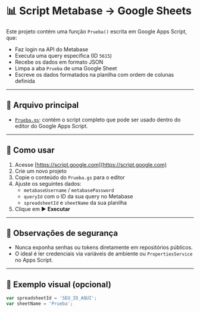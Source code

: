 # 📊 Script Metabase → Google Sheets

Este projeto contém uma função `Prueba()` escrita em Google Apps Script, que:

- Faz login na API do Metabase
- Executa uma query específica (ID `5615`)
- Recebe os dados em formato JSON
- Limpa a aba `Prueba` de uma Google Sheet
- Escreve os dados formatados na planilha com ordem de colunas definida

---

## 📂 Arquivo principal

- [`Prueba.gs`](./Prueba.gs): contém o script completo que pode ser usado dentro do editor do Google Apps Script.

---

## 🧰 Como usar

1. Acesse [https://script.google.com](https://script.google.com)
2. Crie um novo projeto
3. Copie o conteúdo do `Prueba.gs` para o editor
4. Ajuste os seguintes dados:
   - `metabaseUsername` / `metabasePassword`
   - `queryId` com o ID da sua query no Metabase
   - `spreadsheetId` e `sheetName` da sua planilha
5. Clique em ▶️ **Executar**

---

## 🔐 Observações de segurança

- Nunca exponha senhas ou tokens diretamente em repositórios públicos.
- O ideal é ler credenciais via variáveis de ambiente ou `PropertiesService` no Apps Script.

---

## 📎 Exemplo visual (opcional)

```javascript
var spreadsheetId = 'SEU_ID_AQUI';
var sheetName = 'Prueba';